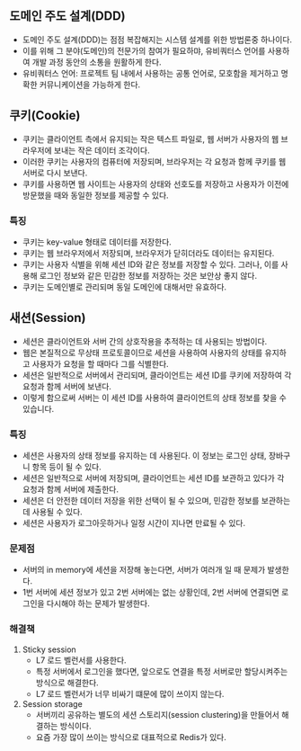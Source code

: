 ## 도메인 주도 설계(DDD)
- 도메인 주도 설계(DDD)는 점점 복잡해지는 시스템 설계를 위한 방법론중 하나이다.
- 이를 위해 그 분야(도메인)의 전문가의 참여가 필요하먀, 유비쿼터스 언어를 사용하여 개발 과정 동안의 소통을 원활하게 한다.
- 유비쿼터스 언어: 프로젝트 팀 내에서 사용하는 공통 언어로, 모호함을 제거하고 명확한 커뮤니케이션을 가능하게 한다.

## 쿠키(Cookie)
- 쿠키는 클라이언트 측에서 유지되는 작은 텍스트 파일로, 웹 서버가 사용자의 웹 브라우저에 보내는 작은 데이터 조각이다.
- 이러한 쿠키는 사용자의 컴퓨터에 저장되며, 브라우저는 각 요청과 함께 쿠키를 웹 서버로 다시 보낸다.
- 쿠키를 사용하면 웹 사이트는 사용자의 상태와 선호도를 저장하고 사용자가 이전에 방문했을 때와 동일한 정보를 제공할 수 있다.

### 특징
- 쿠키는 key-value 형태로 데이터를 저장한다.
- 쿠키는 웹 브라우저에서 저장되며, 브라우저가 닫히더라도 데이터는 유지된다.
- 쿠키는 사용자 식별을 위해 세션 ID와 같은 정보를 저장할 수 있다. 그러나, 이를 사용해 로그인 정보와 같은 민감한 정보를 저장하는 것은 보안상 좋지 않다.
- 쿠키는 도메인별로 관리되며 동일 도메인에 대해서만 유효하다.

## 새션(Session)
- 세션은 클라이언트와 서버 간의 상호작용을 추적하는 데 사용되는 방법이다.
- 웹은 본질적으로 무상태 프로토콜이므로 세션을 사용하여 사용자의 상태를 유지하고 사용자가 요청을 할 때마다 그를 식별한다.
- 세션은 일반적으로 서버에서 관리되며, 클라이언트는 세션 ID를 쿠키에 저장하여 각 요청과 함께 서버에 보낸다.
- 이렇게 함으로써 서버는 이 세션 ID를 사용하여 클라이언트의 상태 정보를 찾을 수 있습니다.

### 특징
- 세션은 사용자의 상태 정보를 유지하는 데 사용된다. 이 정보는 로그인 상태, 장바구니 항목 등이 될 수 있다.
- 세션은 일반적으로 서버에 저장되며, 클라이언트는 세션 ID를 보관하고 있다가 각 요청과 함께 서버에 제출한다.
- 세션은 더 안전한 데이터 저장을 위한 선택이 될 수 있으며, 민감한 정보를 보관하는 데 사용될 수 있다.
- 세션은 사용자가 로그아웃하거나 일정 시간이 지나면 만료될 수 있다.

### 문제점
- 서버의 in memory에 세션을 저장해 놓는다면, 서버가 여러개 일 때 문제가 발생한다.
- 1번 서버에 세션 정보가 있고 2번 서버에는 없는 상황인데, 2번 서버에 연결되면 로그인을 다시해야 하는 문제가 발생한다.

### 해결책
1. Sticky session
   - L7 로드 벨런서를 사용한다.
   - 특정 서버에서 로그인을 했다면, 앞으로도 연결을 특정 서버로만 할당시켜주는 방식으로 해결한다.
   - L7 로드 벨런서가 너무 비싸기 떄문에 많이 쓰이지 않는다.
2. Session storage
   - 서버끼리 공유하는 별도의 세션 스토리지(session clustering)을 만들어서 해결하는 방식이다.
   - 요즘 가장 많이 쓰이는 방식으로 대표적으로 Redis가 있다.
